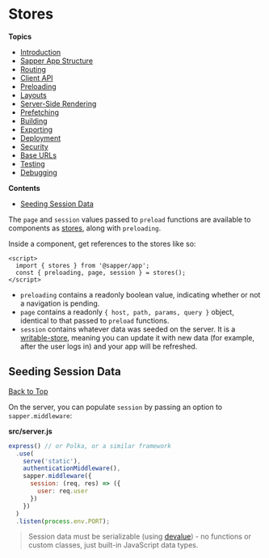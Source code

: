 # Stores

**Topics**
* [Introduction](./readme.md)
* [Sapper App Structure](./01-sapper-app-structure.md)
* [Routing](./02-routing.md)
* [Client API](./03-client-api.md)
* [Preloading](./04-preloading.md)
* [Layouts](./05-layouts.md)
* [Server-Side Rendering](./06-server-side-rendering.md)
* [Prefetching](./08-prefetching.md)
* [Building](./09-building.md)
* [Exporting](./10-exporting.md)
* [Deployment](./11-deployment.md)
* [Security](./12-security.md)
* [Base URLs](./13-base-urls.md)
* [Testing](./14-testing.md)
* [Debugging](./15-debugging.md)

**Contents**
* [Seeding Session Data](#seeding-session-data)

The `page` and `session` values passed to `preload` functions are available to components as [stores](../tutorial/07-stores.md#writable-stores), along with `preloading`.

Inside a component, get references to the stores like so:

```svelte
<script>
  import { stores } from '@sapper/app';
  const { preloading, page, session } = stores();
</script>
```

* `preloading` contains a readonly boolean value, indicating whether or not a navigation is pending.
* `page` contains a readonly `{ host, path, params, query }` object, identical to that passed to `preload` functions.
* `session` contains whatever data was seeded on the server. It is a [writable-store](../tutorial/07-stores.md#writable-stores), meaning you can update it with new data (for example, after the user logs in) and your app will be refreshed.

## Seeding Session Data
[Back to Top](#stores)

On the server, you can populate `session` by passing an option to `sapper.middleware`:

**src/server.js**
```js
express() // or Polka, or a similar framework
  .use(
    serve('static'),
    authenticationMiddleware(),
    sapper.middleware({
      session: (req, res) => ({
        user: req.user
      })
    })
  )
  .listen(process.env.PORT);
```

> Session data must be serializable (using [devalue](https://github.com/Rich-Harris/devalue)) - no functions or custom classes, just built-in JavaScript data types.